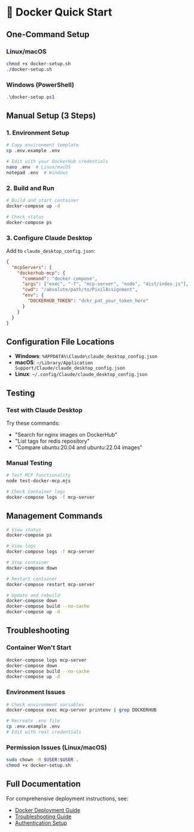 # 🚀 Docker Quick Start

## One-Command Setup

### Linux/macOS
```bash
chmod +x docker-setup.sh
./docker-setup.sh
```

### Windows (PowerShell)
```powershell
.\docker-setup.ps1
```

## Manual Setup (3 Steps)

### 1. Environment Setup
```bash
# Copy environment template
cp .env.example .env

# Edit with your DockerHub credentials
nano .env  # Linux/macOS
notepad .env  # Windows
```

### 2. Build and Run
```bash
# Build and start container
docker-compose up -d

# Check status
docker-compose ps
```

### 3. Configure Claude Desktop
Add to `claude_desktop_config.json`:
```json
{
  "mcpServers": {
    "dockerhub-mcp": {
      "command": "docker-compose",
      "args": ["exec", "-T", "mcp-server", "node", "dist/index.js"],
      "cwd": "/absolute/path/to/PixilAssignment",
      "env": {
        "DOCKERHUB_TOKEN": "dckr_pat_your_token_here"
      }
    }
  }
}
```

## Configuration File Locations

- **Windows**: `%APPDATA%\Claude\claude_desktop_config.json`
- **macOS**: `~/Library/Application Support/Claude/claude_desktop_config.json`
- **Linux**: `~/.config/Claude/claude_desktop_config.json`

## Testing

### Test with Claude Desktop
Try these commands:
- "Search for nginx images on DockerHub"
- "List tags for redis repository"
- "Compare ubuntu:20.04 and ubuntu:22.04 images"

### Manual Testing
```bash
# Test MCP functionality
node test-docker-mcp.mjs

# Check container logs
docker-compose logs -f mcp-server
```

## Management Commands

```bash
# View status
docker-compose ps

# View logs
docker-compose logs -f mcp-server

# Stop container
docker-compose down

# Restart container
docker-compose restart mcp-server

# Update and rebuild
docker-compose down
docker-compose build --no-cache
docker-compose up -d
```

## Troubleshooting

### Container Won't Start
```bash
docker-compose logs mcp-server
docker-compose down
docker-compose build --no-cache
docker-compose up -d
```

### Environment Issues
```bash
# Check environment variables
docker-compose exec mcp-server printenv | grep DOCKERHUB

# Recreate .env file
cp .env.example .env
# Edit with real credentials
```

### Permission Issues (Linux/macOS)
```bash
sudo chown -R $USER:$USER .
chmod +x docker-setup.sh
```

## Full Documentation

For comprehensive deployment instructions, see:
- [Docker Deployment Guide](docs/DOCKER_DEPLOYMENT.md)
- [Troubleshooting Guide](docs/TROUBLESHOOTING.md)
- [Authentication Setup](docs/AUTHENTICATION.md)
